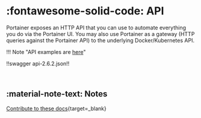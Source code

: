 # :fontawesome-solid-code: API

Portainer exposes an HTTP API that you can use to automate everything you do via the Portainer UI. You may also use Portainer as a gateway (HTTP queries against the Portainer API) to the underlying Docker/Kubernetes API.

!!! Note "API examples are [here](../api-examples/)"

!!swagger api-2.6.2.json!!

<br>

## :material-note-text: Notes

[Contribute to these docs](https://github.com/portainer/portainer-docs/blob/master/contributing.md){target=_blank}